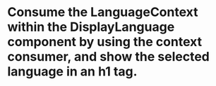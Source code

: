 # Consume the LanguageContext within the DisplayLanguage component by using the context consumer, and show the selected language in an h1 tag.
